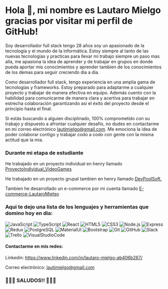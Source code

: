 # Hola 👋, mi nombre es Lautaro Mielgo gracias por visitar mi perfil de GitHub! 

Soy desarrollador full stack tengo 28 años soy un apasionado de la tecnología y el mundo de la informática.
Estoy siempre al tanto de las nuevas tecnologias y practicas para llevar mi trabajo siempre un paso mas alla, me apasiona la idea de aprender y de trabajar en grupos en donde pueda aportar mis conocimientos y aprender tambien de los conocimientos de los demas para seguir creciendo dia a dia.

Como desarrollador full stack, tengo experiencia en una amplia gama de tecnologías y frameworks. Estoy preparado para adaptarme a cualquier proyecto y trabajar de manera efectiva en equipo. Además cuento con la habilidad para comunicarme de manera clara y acertiva para trabajar en estrecha colaboración garantizando asi el éxito del proyecto desde el principio hasta el final.

Si estás buscando a alguien disciplinado, 100% comprometido con su trabajo y dispuesto a afrontar cualquier desafío, no dudes en contactarme en mi correo electrónico lautimielgo@gmail.com.
Me emociona la idea de poder colaborar contigo y trabajar codo a codo con gente con la misma actitud que la mia.

### Durante mi etapa de estudiante

 He trabajado en un proyecto individual en henry llamado [ProyectoIndividual_VideoGames](https://github.com/LautaroMielgo/ProyectoIndividual_VideoGames)

 He trabajado en un proyecto grupal tambien en henry llamado [DevPoolSoft.](https://github.com/JuanQuintero1511/DevPoolSoft)
 
 Tambien he desarrollado un e-commerce por mi cuenta llamado [E-commerce-LautaroMielgo](https://github.com/LautaroMielgo/E-commerce-LautaroMielgo-)


### Aqui te dejo una lista de los lenguajes y herramientas que domino hoy en dia:
![JavaScript](https://img.icons8.com/color/48/000000/javascript.png)
![TypeScript](https://img.icons8.com/color/48/000000/typescript.png)
![React](https://img.icons8.com/color/48/000000/react-native.png)
![HTML5](https://img.icons8.com/color/48/000000/html-5.png)
![CSS3](https://img.icons8.com/color/48/000000/css3.png)
![Node.js](https://img.icons8.com/color/48/000000/nodejs.png)
![Express](https://img.icons8.com/color/48/000000/express.png)
![Redux](https://img.icons8.com/color/48/000000/redux.png)
![PostgreSQL](https://img.icons8.com/color/48/000000/postgreesql.png)
![MaterialUI](https://img.icons8.com/color/48/000000/material-ui.png)
![Bootstrap](https://img.icons8.com/color/48/000000/bootstrap.png)
![Git](https://img.icons8.com/color/48/000000/git.png)
![GitHub](https://img.icons8.com/fluent/48/000000/github.png)
![Slack](https://img.icons8.com/color/48/000000/slack-new.png)
![Trello](https://img.icons8.com/color/48/000000/trello.png)
![VisualStudioCode](https://img.icons8.com/color/48/000000/visual-studio-code-2019.png)


#### Contactarme en mis redes:

Linkedin: https://www.linkedin.com/in/lautaro-mielgo-ab406b267/

Correo electrónico: lautimielgo@gmail.com



### 👋👋👋 SALUDOS!! 👋👋👋


